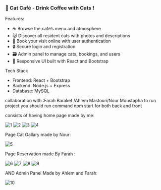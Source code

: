 
 ###  🐾 Cat Café - Drink Coffee with Cats ! 

 Features:
 
- ☕ Browse the café’s menu and atmosphere
- 🐱 Discover all resident cats with photos and descriptions
- 📅 Book your visit online with user authentication
- 🔒 Secure login and registration 
- 🗃️ Admin panel to manage cats, bookings, and users
- 📱 Responsive UI built with React and Bootstrap

Tech Stack

  - Frontend: React + Bootstrap
  - Backend: Node.js + Express
  - Database: MySQL


collaboration with :Farah Baraket /Ahlem Mastouri/Nour Moustapha
to run project you should run command npm start for both back and front


consists of having home page made by me:


![1](https://github.com/user-attachments/assets/10cd6b47-3914-45d4-ae72-250eb5af8423)
![2](https://github.com/user-attachments/assets/abe85de7-b431-4112-8539-0ee32a659f05)
![3](https://github.com/user-attachments/assets/32d07784-8160-44d9-8dbf-350b1847a2e7)
![4](https://github.com/user-attachments/assets/6fa8784e-5fe1-4568-b353-b4de86567193)

Page Cat Gallary made by Nour:

![5](https://github.com/user-attachments/assets/3e01720b-9cea-4318-92e0-19fa995404a2)


Page Reservation made By Farah :

![6](https://github.com/user-attachments/assets/48050981-5f8a-44ba-97bd-c1afa143200d)
![7](https://github.com/user-attachments/assets/d24ffdbe-ad4e-4aa2-a8a1-b3167efd04b1)
![8](https://github.com/user-attachments/assets/48d219a5-f0b8-4767-ae34-5054b1ac3814)
![9](https://github.com/user-attachments/assets/925cacf3-3706-4c07-9dc8-bcf900d658c6)


AND Admin Panel Made by Ahlem and Farah:

![10](https://github.com/user-attachments/assets/99dfc672-cc0a-4c32-be72-aaf7c8a5b1cc)
